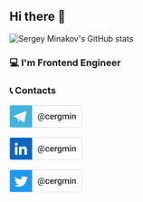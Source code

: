 ## Hi there 👋
![Sergey Minakov's GitHub stats](https://github-readme-stats.vercel.app/api?username=cergmin&count_private=true&show_icons=true&border_radius=7&theme=dark)

### 💻 I'm Frontend Engineer

### 📞 Contacts
[<img src="/images/telegram.svg" alt="Telegram icon" height="40">](https://t.me/cergmin)

[<img src="/images/linkedin.svg" alt="LinkedIn icon" height="40">](https://www.linkedin.com/in/cergmin)

[<img src="/images/twitter.svg" alt="Twitter icon" height="40">](https://twitter.com/cergmin)
